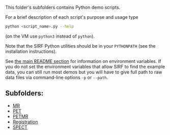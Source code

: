 This folder's subfolders contains Python demo scripts.

For a brief description of each script's purpose and usage type
```sh
python <script_name>.py --help
```
(on the VM use `python3` instead of `python`).

Note that the SIRF Python utilities should be in your `PYTHONPATH` (see the installation instructions).

See [the main README section](../README.md#environment-variables) for information
on environment variables.
If you do not set the environment variables that allow SIRF to find the example data,
you can still run most demos but you will have to give full path to raw data files via command-line options `-p` or `--path`.

## Subfolders:
- [MR](MR#readme)
- [PET](PET#readme)
- [PETMR](PETMR#readme)
- [Registration](Registration#readme)
- [SPECT](SPECT#readme)

